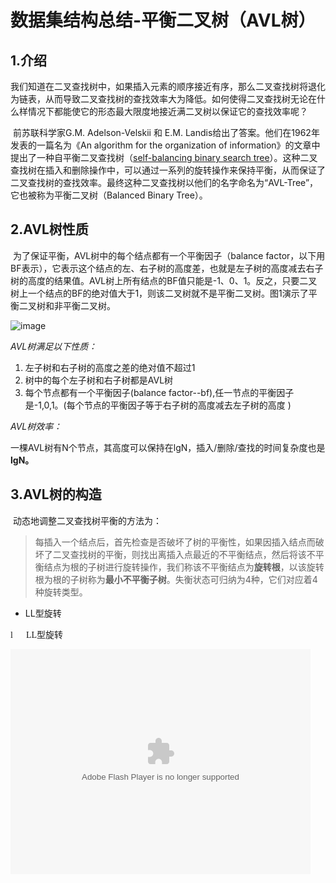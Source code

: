 # 数据集结构总结-平衡二叉树（AVL树）

## 1.介绍

​	我们知道在二叉查找树中，如果插入元素的顺序接近有序，那么二叉查找树将退化为链表，从而导致二叉查找树的查找效率大为降低。如何使得二叉查找树无论在什么样情况下都能使它的形态最大限度地接近满二叉树以保证它的查找效率呢？

​	前苏联科学家G.M. Adelson-Velskii 和 E.M. Landis给出了答案。他们在1962年发表的一篇名为《An algorithm for the organization of information》的文章中提出了一种自平衡二叉查找树（[self-balancing binary search tree](http://en.wikipedia.org/wiki/Self-balancing_binary_search_tree)）。这种二叉查找树在插入和删除操作中，可以通过一系列的旋转操作来保持平衡，从而保证了二叉查找树的查找效率。最终这种二叉查找树以他们的名字命名为“AVL-Tree”，它也被称为平衡二叉树（Balanced Binary Tree）。

## 2.AVL树性质

​	为了保证平衡，AVL树中的每个结点都有一个平衡因子（balance factor，以下用BF表示），它表示这个结点的左、右子树的高度差，也就是左子树的高度减去右子树的高度的结果值。AVL树上所有结点的BF值只能是-1、0、1。反之，只要二叉树上一个结点的BF的绝对值大于1，则该二叉树就不是平衡二叉树。图1演示了平衡二叉树和非平衡二叉树。

![image](C:\Users\Administrator\Desktop\1\markdown\md_pic\AVLTree\AVLTree_01.jpg)

*AVL树满足以下性质：*

1. 左子树和右子树的高度之差的绝对值不超过1
2. 树中的每个左子树和右子树都是AVL树
3. 每个节点都有一个平衡因子(balance factor--bf),任一节点的平衡因子是-1,0,1。(每个节点的平衡因子等于右子树的高度减去左子树的高度 )   

*AVL树效率：*

​	一棵AVL树有N个节点，其高度可以保持在lgN，插入/删除/查找的时间复杂度也是**lgN。**

## 3.AVL树的构造

​	动态地调整二叉查找树平衡的方法为：

> ​	每插入一个结点后，首先检查是否破坏了树的平衡性，如果因插入结点而破坏了二叉查找树的平衡，则找出离插入点最近的不平衡结点，然后将该不平衡结点为根的子树进行旋转操作，我们称该不平衡结点为**旋转根**，以该旋转根为根的子树称为**最小不平衡子树**。失衡状态可归纳为4种，它们对应着4种旋转类型。

* LL型旋转

<p class="MsoNormal"><span style="font-family: Wingdings; mso-no-proof: yes; mso-fareast-font-family: Wingdings; mso-bidi-font-family: Wingdings;" lang="EN-US"><span style="mso-list: Ignore;">l<span style="font: 7pt 'Times New Roman';">&nbsp;&nbsp;&nbsp;&nbsp;&nbsp;&nbsp;&nbsp;&nbsp; </span></span></span><span style="mso-no-proof: yes;" lang="EN-US"><span style="font-family: Times New Roman;">LL</span></span><span style="font-family: 宋体; mso-ascii-font-family: 'Times New Roman'; mso-no-proof: yes; mso-hansi-font-family: 'Times New Roman';">型旋转</span></p>
<p><object width="480" height="360" data="http://files.cnblogs.com/abatei/LL%E5%9E%8B%E6%97%8B%E8%BD%AC.swf" type="application/x-shockwave-flash"><param name="src" value="http://files.cnblogs.com/abatei/LL%E5%9E%8B%E6%97%8B%E8%BD%AC.swf" /></object></p>
<p class="MsoNormal">&nbsp;</p>
